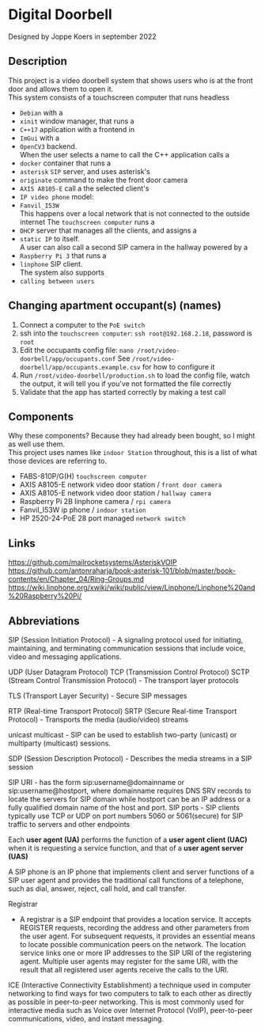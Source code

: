 # Digital Doorbell
Designed by Joppe Koers in september 2022

## Description
This project is a video doorbell system that shows users who is at the front door and allows them to open it.\
This system consists of a touchscreen computer that runs headless
- `Debian` with  a
- `xinit` window manager, that runs a
- `C++17` application with a frontend in
- `ImGui` with a
- `OpenCV3` backend.\
When the user selects a name to call the C++ application calls a
- `docker` container that runs a
- `asterisk` `SIP` server, and uses asterisk's
- `originate` command to make the front door camera
- `AXIS A8105-E` call a the selected client's
- `IP video phone` model:
- `Fanvil_I53W`\
This happens over a local network that is not connected to the outside internet
The `touchscreen computer` runs a
- `DHCP` server that manages all the clients, and assigns a
- `static IP` to itself.\
A user can also call a second SIP camera in the hallway powered by a
- `Raspberry Pi 3` that runs a
- `linphone` SIP client.\
The system also supports
- `calling between users`

## Changing apartment occupant(s) (names)
1. Connect a computer to the `PoE switch`
2. ssh into the `touchscreen computer`: `ssh root@192.168.2.18`, password is `root`
3. Edit the occupants config file: `nano /root/video-doorbell/app/occupants.conf`
	See `/root/video-doorbell/app/occupants.example.csv` for how to configure it
4. Run `/root/video-doorbell/production.sh` to load the config file, watch the output, it will tell you if you've not formatted the file correctly
5. Validate that the app has started correctly by making a test call

## Components
Why these components? Because they had already been bought, so I might as well use them.\
This project uses names like `indoor Station` throughout, this is a list of what those devices are referring to.
- FABS-810P/G(H)			`touchscreen computer`
- AXIS A8105-E 				network	video door station / `front door camera`
- AXIS A8105-E 				network	video door station / `hallway camera`
- Raspberry Pi 2B			linphone camera / `rpi camera`
- Fanvil_I53W				ip phone / `indoor station`
- HP 2520-24-PoE 28 port	managed `network switch`

## Links
https://github.com/mailrocketsystems/AsteriskVOIP
https://github.com/antonraharja/book-asterisk-101/blob/master/book-contents/en/Chapter_04/Ring-Groups.md
https://wiki.linphone.org/xwiki/wiki/public/view/Linphone/Linphone%20and%20Raspberry%20Pi/

## Abbreviations
SIP (Session Initiation Protocol)
	- A signaling protocol used for initiating, maintaining, and terminating communication sessions that include voice, video and messaging applications.

UDP (User Datagram Protocol)
TCP (Transmission Control Protocol)
SCTP (Stream Control Transmission Protocol)
	- The transport layer protocols

TLS (Transport Layer Security)
	- Secure SIP messages

RTP (Real-time Transport Protocol) SRTP (Secure Real-time Transport Protocol)
	- Transports the media (audio/video) streams

unicast multicast
	- SIP can be used to establish two-party (unicast) or multiparty (multicast) sessions.

SDP (Session Description Protocol)
	- Describes the media streams in a SIP session

SIP URI
	- has the form sip:username@domainname or sip:username@hostport, where domainname requires DNS SRV records to locate the servers for SIP domain while hostport can be an IP address or a fully qualified domain name of the host and port.
SIP ports
	- SIP clients typically use TCP or UDP on port numbers 5060 or 5061(secure) for SIP traffic to servers and other endpoints

Each **user agent (UA)** performs the function of a **user agent client (UAC)** when it is requesting a service function, and that of a **user agent server (UAS)**

A SIP phone is an IP phone that implements client and server functions of a SIP user agent and provides the traditional call functions of a telephone, such as dial, answer, reject, call hold, and call transfer.

Registrar
- A registrar is a SIP endpoint that provides a location service. It accepts REGISTER requests, recording the address and other parameters from the user agent. For subsequent requests, it provides an essential means to locate possible communication peers on the network. The location service links one or more IP addresses to the SIP URI of the registering agent. Multiple user agents may register for the same URI, with the result that all registered user agents receive the calls to the URI.

ICE (Interactive Connectivity Establishment)
a technique used in computer networking to find ways for two computers to talk to each other as directly as possible in peer-to-peer networking. This is most commonly used for interactive media such as Voice over Internet Protocol (VoIP), peer-to-peer communications, video, and instant messaging.
